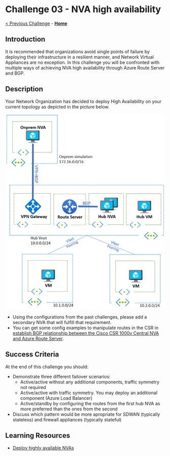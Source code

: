 # Challenge 03 -  NVA high availability

[< Previous Challenge](./Challenge-02.md) - **[Home](../README.md)**

## Introduction
  
It is recommended that organizations avoid single points of failure by deploying their infrastructure in a resilient manner, and Network Virtual Appliances are no exception. In this challenge you will be confronted with multiple ways of achieving NVA high availability through Azure Route Server and BGP.

## Description

Your Network Organization has decided to deploy High Availability on your current topology as depicted in the picture below. 

![ARS_HA](./Resources/media/azurerouteserver-challenge3-1nic.png)
  
- Using the configurations from the past challenges, please add a secondary NVA that will fulfill that requirement.
- You can get some config examples to manipulate routes in the CSR in [establish BGP relationship between the Cisco CSR 1000v Central NVA and Azure Route Server](./Resources/whatthehackcentralnvachallenge2.md).

## Success Criteria

At the end of this challenge you should: 

- Demonstrate three different failover scenarios:
  - Active/active without any additional components, traffic symmetry not required
  - Active/active with traffic symmetry. You may deploy an additional component (Azure Load Balancer)
  - Active/standby by configuring the routes from the first hub NVA as more preferred than the ones from the second
- Discuss which pattern would be more apropriate for SDWAN (typically stateless) and firewall appliances (typically stateful)


## Learning Resources

- [Deploy highly available NVAs](https://docs.microsoft.com/en-us/azure/architecture/reference-architectures/dmz/nva-ha#azure-route-server)